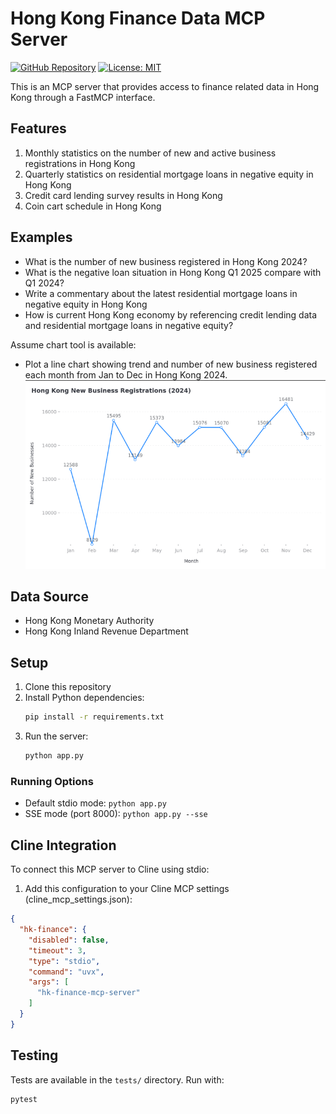 # Hong Kong Finance Data MCP Server

[![GitHub Repository](https://img.shields.io/badge/GitHub-Repository-blue.svg)](https://github.com/hkopenai/hk-finance-mcp-server)
[![License: MIT](https://img.shields.io/badge/License-MIT-yellow.svg)](https://opensource.org/licenses/MIT)

This is an MCP server that provides access to finance related data in Hong Kong through a FastMCP interface.

## Features

1. Monthly statistics on the number of new and active business registrations in Hong Kong
2. Quarterly statistics on residential mortgage loans in negative equity in Hong Kong
3. Credit card lending survey results in Hong Kong
4. Coin cart schedule in Hong Kong

## Examples

* What is the number of new business registered in Hong Kong 2024?
* What is the negative loan situation in Hong Kong Q1 2025 compare with Q1 2024?
* Write a commentary about the latest residential mortgage loans in negative equity in Hong Kong
* How is current Hong Kong economy by referencing credit lending data and residential mortgage loans in negative equity?

Assume chart tool is available:

* Plot a line chart showing trend and number of new business registered each month from Jan to Dec in Hong Kong 2024.
![](https://raw.githubusercontent.com/hkopenai/hk-finance-mcp-server/refs/heads/main/assets/line_chart.png)

## Data Source

* Hong Kong Monetary Authority
* Hong Kong Inland Revenue Department

## Setup

1. Clone this repository
2. Install Python dependencies:
   ```bash
   pip install -r requirements.txt
   ```
3. Run the server:
   ```bash
   python app.py
   ```

### Running Options

- Default stdio mode: `python app.py`
- SSE mode (port 8000): `python app.py --sse`

## Cline Integration

To connect this MCP server to Cline using stdio:

1. Add this configuration to your Cline MCP settings (cline_mcp_settings.json):
```json
{
  "hk-finance": {
    "disabled": false,
    "timeout": 3,
    "type": "stdio",
    "command": "uvx",
    "args": [
      "hk-finance-mcp-server"
    ]
  }
}
```

## Testing

Tests are available in the `tests/` directory. Run with:
```bash
pytest
```

